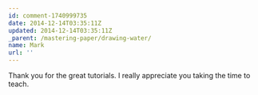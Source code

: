 ```yaml
---
id: comment-1740999735
date: 2014-12-14T03:35:11Z
updated: 2014-12-14T03:35:11Z
_parent: /mastering-paper/drawing-water/
name: Mark
url: ''
---
```


Thank you for the great tutorials. I really appreciate you taking the time to
teach.
